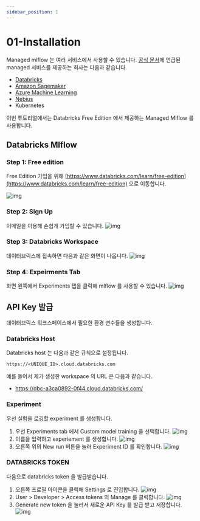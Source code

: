 ```yaml
---
sidebar_position: 1
---
```


# 01-Installation

Managed mlflow 는 여러 서비스에서 사용할 수 있습니다.
[공식 문서](https://mlflow.org/docs/latest/genai/#running-anywhere)에 언급된 managed 서비스를 제공하는 회사는 다음과 같습니다.
- [Databricks](https://docs.databricks.com/aws/en/mlflow3/genai/)
- [Amazon Sagemaker](https://aws.amazon.com/ko/sagemaker-ai/experiments/)
- [Azure Machine Learning](https://learn.microsoft.com/en-us/azure/machine-learning/concept-mlflow?view=azureml-api-2)
- [Nebius](https://nebius.com/services/managed-mlflow)
- Kubernetes

이번 튜토리얼에서는 Databricks Free Edition 에서 제공하는 Managed Mlflow 를 사용합니다.

## Databricks Mlflow

### Step 1: Free edition
Free Edition 가입을 위해 [https://www.databricks.com/learn/free-edition](https://www.databricks.com/learn/free-edition) 으로 이동합니다.

![img](databricks_mlflow_0.png)

### Step 2: Sign Up
이메일을 이용해 손쉽게 가입할 수 있습니다.
![img](databricks_mlflow_1.png)

### Step 3: Databricks Workspace
데이터브릭스에 접속하면 다음과 같은 화면이 나옵니다.
![img](databricks_mlflow_2.png)

### Step 4: Expeirments Tab
화면 왼쪽에서 Experiments 탭을 클릭해 mlflow 를 사용할 수 있습니다.
![img](databricks_mlflow_3.png)

## API Key 발급

데이터브릭스 워크스페이스에서 필요한 환경 변수들을 생성합니다.
### Databricks Host
Databricks host 는 다음과 같은 규칙으로 설정됩니다.
```plaintext
https://<UNIQUE_ID>.cloud.databricks.com
```
예를 들어서 제가 생성한 workspace 의 URL 은 다음과 같습니다.
- https://dbc-a3ca0892-0f44.cloud.databricks.com/

### Experiment
우선 실험을 로깅할 experiment 를 생성합니다.
1. 우선 Experiments tab 에서 Custom model training 을 선택합니다.
    ![img](databricks_mlflow_3.png)
2. 이름을 입력하고 experiement 를 생성합니다.
    ![img](databricks_mlflow_4.png)
3. 오른쪽 위의 New run 버튼을 눌러 Experiment ID 를 확인합니다.
    ![img](databricks_mlflow_5.png)

### DATABRICKS TOKEN
다음으로 databricks token 을 발급받습니다.

1. 오른쪽 프로필 아이콘을 클릭해 Settings 로 진입합니다.
    ![img](databricks_mlflow_6.png)
2. User > Developer > Access tokens 의 Manage 를 클릭합니다.
    ![img](databricks_mlflow_7.png)
3. Generate new token 을 눌러서 새로운 API Key 를 발급 받고 저장합니다.
    ![img](databricks_mlflow_8.png)
